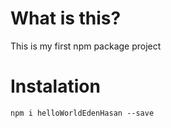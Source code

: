 # What is this?

This is my first npm package project

# Instalation

`npm i helloWorldEdenHasan --save`
